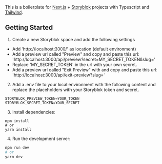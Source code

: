 This is a boilerplate for [Next.js](https://nextjs.org/) + [Storyblok](https://www.storyblok.com/) projects with Typescript and [Tailwind](https://tailwindcss.com/docs/guides/nextjs).

## Getting Started

1. Create a new Storyblok space and add the following settings

- Add 'http://localhost:3000/' as location (default environment)
- Add a preview url called "Preview" and copy and paste this url: 'http://localhost:3000/api/preview?secret=MY_SECRET_TOKEN&slug='
- Replace 'MY_SECRET_TOKEN' in the url with your own secret.
- Add a preview url called "Exit Preview" with and copy and paste this url: 'http://localhost:3000/api/exit-preview?slug='

2. Add a .env file to your local environment with the following content and replace the placeholders with your Storyblok token and secret.

```
STORYBLOK_PREVIEW_TOKEN=YOUR_TOKEN
STORYBLOK_SECRET_TOKEN=YOUR_SECRET
```

3. Install dependencies:

```
npm install
# or
yarn install
```

4. Run the development server:

```bash
npm run dev
# or
yarn dev
```
